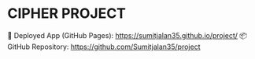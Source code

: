 # CIPHER PROJECT
🚀 Deployed App (GitHub Pages):
https://sumitjalan35.github.io/project/
📦 GitHub Repository:
https://github.com/Sumitjalan35/project

